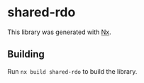 # shared-rdo

This library was generated with [Nx](https://nx.dev).

## Building

Run `nx build shared-rdo` to build the library.
